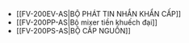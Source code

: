 

- [[FV-200EV-AS|BỘ PHÁT TIN NHẮN KHẨN CẤP]]
- [[FV-200PP-AS|Bộ mixer tiền khuếch đại]]
- [[FV-200PS-AS|BỘ CẤP NGUỒN]]



